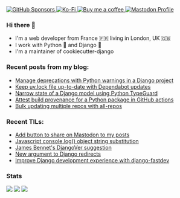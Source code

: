 <a href="https://github.com/sponsors/browniebroke">
  <img alt="GitHub Sponsors" src="https://img.shields.io/github/sponsors/browniebroke?logo=github&style=flat-square">
</a>
<a href="https://ko-fi.com/browniebroke">
  <img alt="Ko-Fi" src="https://img.shields.io/badge/Ko--fi-00b9fe?style=flat-square&logo=ko-fi">
</a>
<a href="https://www.buymeacoffee.com/browniebroke">
  <img alt="Buy me a coffee" src="https://img.shields.io/badge/Buy%20me%20a%20coffee-ffdd00?style=flat-square&logo=buy-me-a-coffee&logoColor=000000">
</a>
<a rel="me" href="https://fosstodon.org/@browniebroke">
  <img alt="Mastodon Profile" src="https://img.shields.io/mastodon/follow/109287018935608331?domain=https%3A%2F%2Ffosstodon.org&style=social">
</a>



### Hi there 👋

- I'm a web developer from France 🇫🇷 living in London, UK 🇬🇧
- I work with Python :snake: and Django :unicorn:
- I'm a maintainer of cookiecutter-django

### Recent posts from my blog:

<!--START_SECTION:blog-->
* [Manage deprecations with Python warnings in a Django project](https:&#x2F;&#x2F;browniebroke.com&#x2F;blog&#x2F;manage-deprecations-with-python-warnings-in-a-django-project&#x2F;)
* [Keep uv.lock file up-to-date with Dependabot updates](https:&#x2F;&#x2F;browniebroke.com&#x2F;blog&#x2F;keep-uv.lock-file-up-to-date-with-dependabot-updates&#x2F;)
* [Narrow state of a Django model using Python TypeGuard](https:&#x2F;&#x2F;browniebroke.com&#x2F;blog&#x2F;narrow-state-of-a-django-model-using-python-typeguard&#x2F;)
* [Attest build provenance for a Python package in GitHub actions](https:&#x2F;&#x2F;browniebroke.com&#x2F;blog&#x2F;attest-build-provenance-for-a-python-package-in-github-actions&#x2F;)
* [Bulk updating multiple repos with all-repos](https:&#x2F;&#x2F;browniebroke.com&#x2F;blog&#x2F;bulk-updating-multiple-repos-with-all-repos&#x2F;)
<!--END_SECTION:blog-->

### Recent TILs:

<!--START_SECTION:tils-->
* [Add button to share on Mastodon to my posts](https:&#x2F;&#x2F;browniebroke.com&#x2F;tils&#x2F;add-button-to-share-on-mastodon-to-my-posts&#x2F;)
* [Javascript console.log() object string substitution](https:&#x2F;&#x2F;browniebroke.com&#x2F;tils&#x2F;javascript-console-log-object-string-substitution&#x2F;)
* [James Bennet&#39;s DjangoVer suggestion](https:&#x2F;&#x2F;browniebroke.com&#x2F;tils&#x2F;james-bennet&#39;s-djangover-suggestion&#x2F;)
* [New  argument to Django redirects](https:&#x2F;&#x2F;browniebroke.com&#x2F;tils&#x2F;new-argument-to-django-redirects&#x2F;)
* [Improve Django development experience with django-fastdev](https:&#x2F;&#x2F;browniebroke.com&#x2F;tils&#x2F;improve-django-development-experience-with-django-fastdev&#x2F;)
<!--END_SECTION:tils-->


### Stats

[![](http://github-profile-summary-cards.vercel.app/api/cards/profile-details?username=browniebroke&theme=dracula)](https://github.com/vn7n24fzkq/github-profile-summary-cards)
[![](http://github-profile-summary-cards.vercel.app/api/cards/repos-per-language?username=browniebroke&theme=dracula)](https://github.com/vn7n24fzkq/github-profile-summary-cards)
[![](http://github-profile-summary-cards.vercel.app/api/cards/most-commit-language?username=browniebroke&theme=dracula)](https://github.com/vn7n24fzkq/github-profile-summary-cards)
